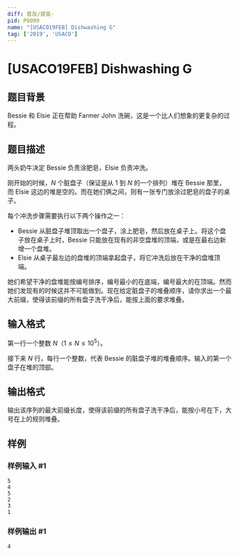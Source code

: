 ```yaml
---
diff: 普及/提高-
pid: P6099
name: "[USACO19FEB] Dishwashing G"
tag: ['2019', 'USACO']
---
```

# [USACO19FEB] Dishwashing G
## 题目背景

Bessie 和 Elsie 正在帮助 Farmer John 洗碗，这是一个比人们想象的更复杂的过程。
## 题目描述

两头奶牛决定 Bessie 负责涂肥皂，Elsie 负责冲洗。

刚开始的时候，$N$ 个脏盘子（保证是从 $1$ 到 $N$ 的一个排列）堆在 Bessie 那里，而 Elsie 这边的堆是空的。而在她们俩之间，则有一张专门放涂过肥皂的盘子的桌子。

每个冲洗步骤需要执行以下两个操作之一：

- Bessie 从脏盘子堆顶取出一个盘子，涂上肥皂，然后放在桌子上。将这个盘子放在桌子上时，Bessie 只能放在现有的非空盘堆的顶端，或是在最右边新增一个盘堆。
- Elsie 从桌子最左边的盘堆的顶端拿起盘子，将它冲洗后放在干净的盘堆顶端。

她们希望干净的盘堆能按编号排序，编号最小的在底端，编号最大的在顶端。然而她们发现有的时候这并不可能做到。现在给定脏盘子的堆叠顺序，请你求出一个最大前缀，使得该前缀的所有盘子洗干净后，能按上面的要求堆叠。
## 输入格式

第一行一个整数 $N$（$1 \leq N \leq 10^5$）。

接下来 $N$ 行，每行一个整数，代表 Bessie 的脏盘子堆的堆叠顺序。输入的第一个盘子在堆的顶部。
## 输出格式

输出该序列的最大前缀长度，使得该前缀的所有盘子洗干净后，能按小号在下，大号在上的规则堆叠。
## 样例

### 样例输入 #1
```
5
4
5
2
3
1
```
### 样例输出 #1
```
4
```
